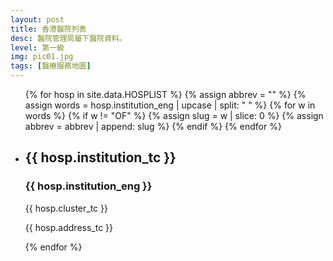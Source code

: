 ```yaml
---
layout: post
title: 香港醫院列表
desc: 醫院管理局屬下醫院資料。
level: 第一級
img: pic01.jpg
tags: [醫療服務地圖]
---
```

<ul>
{% for hosp in site.data.HOSPLIST %}
  {% assign abbrev = "" %}
  {% assign words = hosp.institution_eng | upcase | split: " " %}
  {% for w in words %}
    {% if w != "OF" %}
      {% assign slug = w | slice: 0 %}
      {% assign abbrev = abbrev | append: slug %}
    {% endif %}
  {% endfor %}
  <li>
    <h2><i class="ic-ha-{{ abbrev }}"></i>{{ hosp.institution_tc }}</h2>
    <h3>{{ hosp.institution_eng }}</h3>
    <p>{{ hosp.cluster_tc }}</p>
    <p>{{ hosp.address_tc }}</p>
  </li>
{% endfor %}
</ul>
